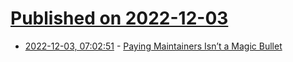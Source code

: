 # [Published on 2022-12-03](index.md)

* [2022-12-03, 07:02:51](https://news.ycombinator.com/item?id=33841365) - [Paying Maintainers Isn’t a Magic Bullet](https://blog.hansenpartnership.com/paying-maintainers-isnt-a-magic-bullet/)
